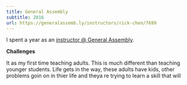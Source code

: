 ```yaml
---
title: General Assembly
subtitle: 2016
url: https://generalassemb.ly/instructors/rick-chen/7699
---
```


I spent a year as an [instructor @ General Assembly](//generalassemb.ly/instructors/rick-chen/7699).

<b>Challenges</b>
<p>

It as my first time teaching adults. This is much different than teaching younger students. Life gets in the way, these adults have kids, other problems goin on in thier life and theya re trying to learn a skill that will
</p>